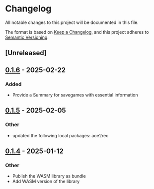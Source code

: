 # Changelog

All notable changes to this project will be documented in this file.

The format is based on [Keep a Changelog](https://keepachangelog.com/en/1.0.0/),
and this project adheres to [Semantic Versioning](https://semver.org/spec/v2.0.0.html).

## [Unreleased]

## [0.1.6](https://github.com/aoe2ct/aoe2rec/compare/aoe2rec-js-v0.1.5...aoe2rec-js-v0.1.6) - 2025-02-22

### Added

- Provide a Summary for savegames with essential information

## [0.1.5](https://github.com/aoe2ct/aoe2rec/compare/aoe2rec-js-v0.1.4...aoe2rec-js-v0.1.5) - 2025-02-05

### Other

- updated the following local packages: aoe2rec

## [0.1.4](https://github.com/aoe2ct/aoe2rec/releases/tag/aoe2rec-js-v0.1.4) - 2025-01-12

### Other

- Publish the WASM library as bundle
- Add WASM version of the library
